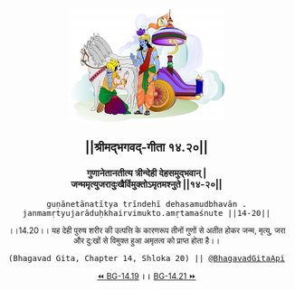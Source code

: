 <center><img src="../../asset/BG.png" alt="#API #bhagavadgitaapi #slok #nodejs #js #api #gitaapi #krishna #hinduism #vedic #ISKCON #shreemadbhagavadgita #technology"/>
<h2>||श्रीमद्‍भगवद्‍-गीता १४.२०||</h2>
<h3>गुणानेतानतीत्य त्रीन्देही देहसमुद्भवान् |<br/>जन्ममृत्युजरादुःखैर्विमुक्तोऽमृतमश्नुते ||१४-२०||</h3>
<pre>guṇānetānatītya trīndehī dehasamudbhavān .<br/>janmamṛtyujarāduḥkhairvimukto.amṛtamaśnute ||14-20||</pre>
<p>।।14.20।। यह देही पुरुष शरीर की उत्पत्ति के कारणरूप तीनों गुणों से अतीत होकर जन्म, मृत्यु, जरा और दु:खों से विमुक्त हुआ अमृतत्व को प्राप्त होता है।।</p>
<pre>(Bhagavad Gita, Chapter 14, Shloka 20) || <a href="https://twitter.com/bhagavadgitaapi">@BhagavadGitaApi</a></pre><a href="../../14/19">⏪  BG-14.19</a><b>        ।।        </b><a href="../../14/21">BG-14.21  ⏩</a></center></center>